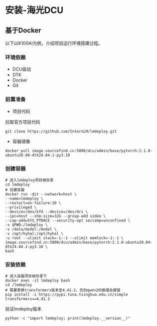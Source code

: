 # 安装-海光DCU

## 基于Docker

以下以K100AI为例，介绍项目运行环境搭建过程。

### 环境依赖

- DCU驱动
- DTK
- Docker
- Git

### 前置准备

- 项目代码

拉取官方项目代码

```
git clone https://github.com/InternLM/lmdeploy.git
```

- 容器镜像

```
docker pull image.sourcefind.cn:5000/dcu/admin/base/pytorch:2.1.0-ubuntu20.04-dtk24.04.1-py3.10
```

### 创建容器

```
# 进入lmdeploy项目根目录
cd lmdeploy
# 创建容器
docker run -dit --network=host \
--name=lmdeploy \
--restart=on-failure:10 \
--privileged \
--device=/dev/kfd --device=/dev/dri \
--ipc=host --shm-size=32G --group-add video \
--cap-add=SYS_PTRACE --security-opt seccomp=unconfined \
-v $PWD:/lmdeploy \
-v /data/model:/model \
-v /opt/hyhal:/opt/hyhal \
-u root --ulimit stack=-1:-1 --ulimit memlock=-1:-1 \
image.sourcefind.cn:5000/dcu/admin/base/pytorch:2.1.0-ubuntu20.04-dtk24.04.1-py3.10 \
bash
```

### 安装依赖

```
# 进入容器项目根目录下
docker exec -it lmdeploy bash
cd /lmdeploy
# 需要更换transformers版本至4.41.2，否则qwen2的推理会报错
pip install -i https://pypi.tuna.tsinghua.edu.cn/simple transformers==4.41.2
```

验证lmdeploy版本

```
python -c "import lmdeploy; print(lmdeploy.__version__)"
```

